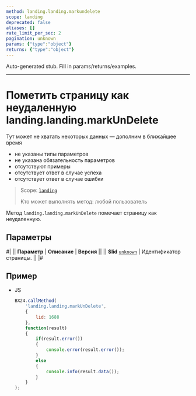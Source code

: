 ```yaml
---
method: landing.landing.markundelete
scope: landing
deprecated: false
aliases: []
rate_limit_per_sec: 2
pagination: unknown
params: {"type":"object"}
returns: {"type":"object"}
---
```


Auto-generated stub. Fill in params/returns/examples.

---

# Пометить страницу как неудаленную landing.landing.markUnDelete



Тут может не хватать некоторых данных — дополним в ближайшее время







- не указаны типы параметров
- не указана обязательность параметров
- отсутствуют примеры
- отсутствует ответ в случае успеха
- отсутствует ответ в случае ошибки





> Scope: [`landing`](../../../scopes/permissions.md)
>
> Кто может выполнять метод: любой пользователь

Метод `landing.landing.markUnDelete` помечает страницу как неудаленную.

## Параметры

#|
|| **Параметр** | **Описание** | **Версия** ||
|| **$lid**
[`unknown`](../../../data-types.md) | Идентификатор страницы. ||
|#

## Пример



- JS

    ```js
    BX24.callMethod(
        'landing.landing.markUnDelete',
        {
            lid: 1688
        },
        function(result)
        {
            if(result.error())
            {
                console.error(result.error());
            }
            else
            {
                console.info(result.data());
            }
        }
    );
    ```




